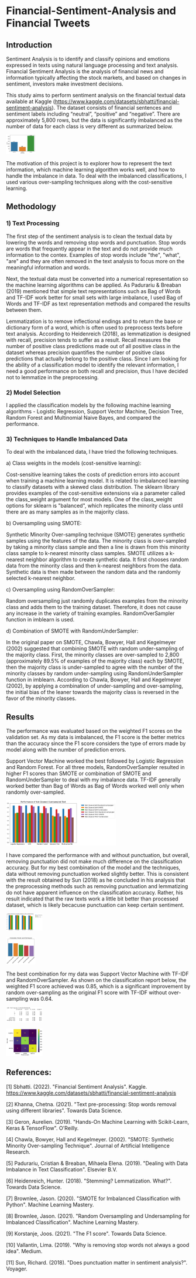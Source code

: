 # Financial-Sentiment-Analysis and Financial Tweets

## Introduction
Sentiment Analysis is to identify and classify opinions and emotions expressed in texts using natural language processing and text analysis. Financial Sentiment Analysis is the analysis of financial news and information typically affecting the stock markets, and based on changes in sentiment, investors make investment decisions.

This study aims to perform sentiment analysis on the financial textual data available at Kaggle (https://www.kaggle.com/datasets/sbhatti/financial-sentiment-analysis). The dataset consists of financial sentences and sentiment labels including “neutral”, “positive” and “negative”.  There are approximately 5,800 rows, but the data is significantly imbalanced as the number of data for each class is very different as summarized below. 

<img
  src="pic/index.png"
  alt="Data imbalance"
  title="Imbalanced Data"
  style="display: inline-block; margin: 0 auto; max-width: 80px">

 The motivation of this project is to explorer how to represent the text information, which machine learning algorithm works well, and how to handle the imbalance in data.  To deal with the imbalanced classifications, I used various over-sampling techniques along with the cost-sensitive learning.

## Methodology

### 1) Text Processing

The first step of the sentiment analysis is to clean the textual data by lowering the words and removing stop words and punctuation.  Stop words are words that frequently appear in the text and do not provide much information to the contex. Examples of stop words include "the", "what", "are" and they are often removed in the text analysis to focus more on the meaningful information and words. 

Next, the textual data must be converted into a numerical representation so the machine learning algorithms can be applied.  As Padurariu & Breaban (2019) mentioned that simple text representations such as Bag of Words and TF-IDF work better for small sets with large imbalance, I used Bag of Words and TF-IDF as text representation methods and compared the results between them. 

Lemmatization is to remove inflectional endings and to return the base or dictionary form of a word, which is often used to preprocess texts before text analysis. According to Heidenreich (2018), as lemmatization is designed with recall, precision tends to suffer as a result. Recall measures the number of positive class predictions made out of all positive class in the dataset whereas precision quantifies the number of positive class predictions that actually belong to the positive class. Since I am looking for the ability of a classification model to identify the relevant information, I need a good performance on both recall and precision, thus I have decided not to lemmatize in the preprocessing.

### 2) Model Selection

I applied the classification models by the following machine learning algorithms - Logistic Regression, Support Vector Machine, Decision Tree, Random Forest and Multinomial Naive Bayes, and compared the performance.  

### 3) Techniques to Handle Imbalanced Data

To deal with the imbalanced data, I have tried the following techniques.

a) Class weights in the models (cost-sensitive learning):

Cost-sensitive learning takes the costs of prediction errors into account when training a machine learning model. It is related to imbalanced learning to classify datasets with a skewed class distribution. The sklearn library provides examples of the cost-sensitive extensions via a parameter called the class_weight argument for most models. One of the class_weight options for sklearn is "balanced", which replicates the minority class until there are as many samples as in the majority class.

b) Oversampling using SMOTE:

Synthetic Minority Over-sampling technique (SMOTE) generates synthetic samples using the features of the data. The minority class is over-sampled by taking a minority class sample and then a line is drawn from this minority class sample to k-nearest minority class samples. SMOTE utilizes a k-nearest neighbor algorithm to create synthetic data. It first chooses random data from the minority class and then k-nearest neighbors from the data. Synthetic data is then made between the random data and the randomly selected k-nearest neighbor.

c) Oversampling using RandomOverSampler:

Random oversampling just randomly duplicates examples from the minority class and adds them to the training dataset. Therefore, it does not cause any increase in the variety of training examples. RandomOverSampler function in imblearn is used.

d) Combination of SMOTE with RandomUnderSampler:

In the original paper on SMOTE, Chawla, Bowyer, Hall and Kegelmeyer (2002) suggested that combining SMOTE with random under-sampling of the majority class. First, the minority classes are over-sampled to 2,800 (approximately 89.5% of examples of the majority class) each by SMOTE, then the majority class is under-sampled to agree with the number of the minority classes by random under-sampling using RandomUnderSampler function in imblearn. According to Chawla, Bowyer, Hall and Kegelmeyer (2002), by applying a combination of under-sampling and over-sampling, the initial bias of the leaner towards the majority class is reversed in the favor of the minority classes.

## Results

The performance was evaluated based on the weighted F1 scores on the validation set. As my data is imbalanced, the F1 score is the better metrics than the accuracy since the F1 score considers the type of errors made by model along with the number of prediction errors.

Support Vector Machine worked the best followed by Logistic Regression and Random Forest.  For all three models, RandomOverSampler resulted in higher F1 scores than SMOTE or combination of SMOTE and RandomUnderSampler to deal with my imbalance data.  TF-IDF generally worked better than Bag of Words as Bag of Words worked well only when randomly over-sampled.  

<img
  src="pic/result.png"
  alt="Results"
  title="Results"
  style="display: inline-block; margin: 0 auto; max-width: 300px">

I have compared the performance with and without punctuation, but overall, removing
punctuation did not make much difference on the classification accuracy. But for my best
combination of the model and the techniques, data without removing punctuation worked slightly better. This is consistent with the result obtained by Sun (2018) as he concluded in his analysis that the preprocessing methods such as removing punctuation and lemmatizing do not have apparent influence on the classification accuracy. Rather, his result indicated that the raw texts work a little bit better than processed dataset, which is likely becacuse punctuation can keep certain sentiment.

<img
  src="pic/compare.png"
  alt="Results2"
  title="Results2"
  style="display: inline-block; margin: 0 auto; width: 100px">

<img
  src="pic/champ.png"
  alt="Champions"
  title="Champions"
  style="display: inline-block; margin: 0 auto; width: 80px">

The best combination for my data was Support Vector Machine with TF-IDF and RandomOverSampler. As shown on the classification report below, the weighted F1
score achieved was 0.85, which is a significant improvement by random over-sampling as the original F1 score with TF-IDF without over-sampling was 0.64.

<img
  src="pic/report.png"
  alt="Classification Report"
  title="Classification Report"
  style="display: inline-block; margin: 0 auto; max-width: 100px">

<img
  src="pic/cm.png"
  alt="Confusion Matrix"
  title="Confusion Matrix"
  style="display: inline-block; margin: 0 auto; max-width: 100px">


## References:

[1] Sbhatti. (2022). "Financial Sentiment Analysis". Kaggle. https://www.kaggle.com/datasets/sbhatti/financial-sentiment-analysis

[2] Khanna, Chetna.  (2021).  "Text pre-processing: Stop words removal using different libraries".  Towards Data Science.

[3] Geron, Aurelien. (2019). "Hands-On Machine Learning with Scikit-Learn, Keras & TensorFlow".  O'Reilly.

[4] Chawla, Bowyer, Hall and Kegelmeyer.  (2002).  "SMOTE: Synthetic Minority Over-sampling Technique".  Journal of Artificial Intelligence Research.

[5] Padurariu, Cristian & Breaban, Mihaela Elena. (2019). "Dealing with Data Imbalance in Text Classification". Elsevier B.V.

[6] Heidenreich, Hunter. (2018). "Stemming? Lemmatization. What?". Towards Data Science.

[7] Brownlee, Jason.  (2020).  "SMOTE for Imbalanced Classification with Python".  Machine Learning Mastery.

[8] Brownlee, Jason.  (2021).  "Random Oversampling and Undersampling for Imbalanced Classification".  Machine Learning Mastery.

[9] Korstanje, Joos. (2021).  "The F1 score".  Towards Data Science.

[10] Vallantin, Lima. (2019).  "Why is removing stop words not always a good idea".  Medium.

[11] Sun, Richard.  (2018).  "Does punctuation matter in sentiment analysis?".  Voyager.